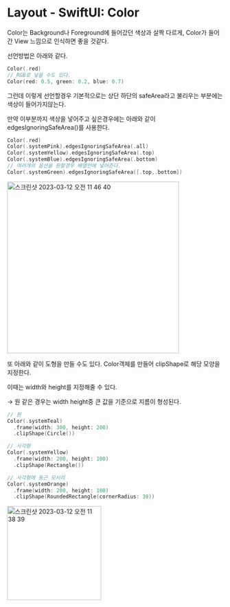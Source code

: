 # Layout - SwiftUI: Color

Color는 Background나 Foreground에 들어갔던 색상과 살짝 다르게, Color가 들어간 View 느낌으로 인식하면 좋을 것같다.

선언방법은 아래와 같다.

```swift
Color(.red)
// RGB로 넣을 수도 있다.
Color(red: 0.5, green: 0.2, blue: 0.7)
```

그런데 이렇게 선언할경우 기본적으로는 상단 하단의 safeArea라고 불리우는 부분에는 색상이 들어가지않는다.

만약 이부분까지 색상을 넣어주고 싶은경우에는 아래와 같이  edgesIgnoringSafeArea()를 사용한다.

```swift
Color(.red)
Color(.systemPink).edgesIgnoringSafeArea(.all)
Color(.systemYellow).edgesIgnoringSafeArea(.top)
Color(.systemBlue).edgesIgnoringSafeArea(.bottom)
// 여러개의 옵션을 원할경우 배열안에 넣어준다.
Color(.systemGreen).edgesIgnoringSafeArea([.top,.bottom])

```

<img width="400" alt="스크린샷 2023-03-12 오전 11 46 40" src="https://user-images.githubusercontent.com/76529148/224521388-c4162529-1e3d-4ca9-a5d2-cc7da8cac8e7.png">



또 아래와 같이 도형을 만들 수도 있다. Color객체를 만들어 clipShape로 해당 모양을 지정한다.

이때는 width와 height를 지정해줄 수 있다.

→ 원 같은 경우는 width height중 큰 값을 기준으로 지름이 형성된다.

```swift
// 원
Color(.systemTeal)
  .frame(width: 300, height: 200)
  .clipShape(Circle())

// 사각형
Color(.systemYellow)
  .frame(width: 200, height: 100)
  .clipShape(Rectangle())

// 사각형에 둥근 모서리
Color(.systemOrange)
  .frame(width: 200, height: 100)
  .clipShape(RoundedRectangle(cornerRadius: 30))

```

<img width="219" alt="스크린샷 2023-03-12 오전 11 38 39" src="https://user-images.githubusercontent.com/76529148/224521463-25aaea4a-a343-40d3-a21a-c0ddd378786c.png">
